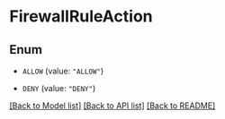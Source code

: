# FirewallRuleAction

## Enum


* `ALLOW` (value: `"ALLOW"`)

* `DENY` (value: `"DENY"`)


[[Back to Model list]](../README.md#documentation-for-models) [[Back to API list]](../README.md#documentation-for-api-endpoints) [[Back to README]](../README.md)


